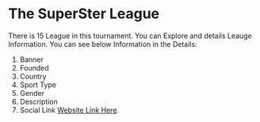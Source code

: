 # The SuperSter League
There is 15 League  in this tournament. You can Explore and details Leauge Information.
You can see below Information in the Details:
1. Banner
2. Founded
3. Country
4. Sport Type
5. Gender
6. Description
7. Social Link
[Website Link Here](https://friendly-shaw-3cdec8.netlify.app).
